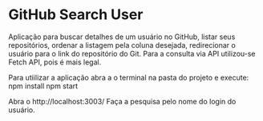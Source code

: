 # GitHub Search User

Aplicação para buscar detalhes de um usuário no GitHub, listar seus repositórios, ordenar a listagem pela coluna desejada, redirecionar o usuário para o link do repositório do Git. 
Para a consulta via API utilizou-se Fetch API, pois é mais legal. 

Para utiilizar a aplicação abra a o terminal na pasta do projeto e execute: 
npm install
npm start

Abra o http://localhost:3003/
Faça a pesquisa pelo nome do login do usuário.
